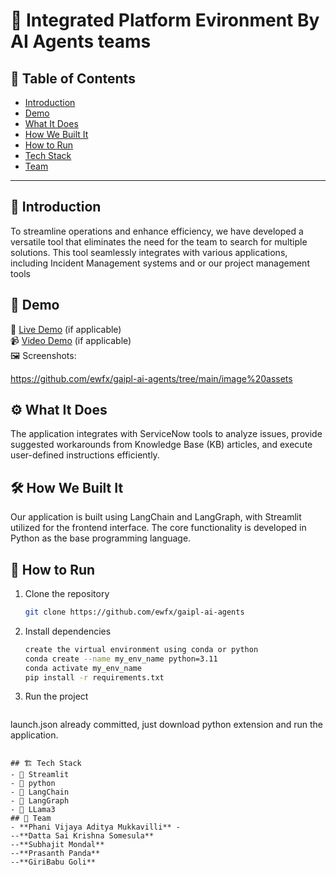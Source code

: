 # 🚀 Integrated Platform Evironment By AI Agents teams


## 📌 Table of Contents
- [Introduction](#introduction)
- [Demo](#demo)
- [What It Does](#what-it-does)
- [How We Built It](#how-we-built-it)
- [How to Run](#how-to-run)
- [Tech Stack](#tech-stack)
- [Team](#team)

---

## 🎯 Introduction
To streamline operations and enhance efficiency, we have developed a versatile tool that eliminates the need for the team to search for multiple solutions. 
This tool seamlessly integrates with various applications, including Incident Management systems and or our project management tools

## 🎥 Demo
🔗 [Live Demo](#) (if applicable)  
📹 [Video Demo](https://github.com/ewfx/gaipl-ai-agents/blob/main/demo.webm) (if applicable)  
🖼️ Screenshots:

https://github.com/ewfx/gaipl-ai-agents/tree/main/image%20assets


## ⚙️ What It Does
The application integrates with ServiceNow tools to analyze issues, provide suggested workarounds from Knowledge Base (KB) articles, and execute user-defined instructions efficiently.

## 🛠️ How We Built It
Our application is built using LangChain and LangGraph, with Streamlit utilized for the frontend interface. The core functionality is developed in Python as the base programming language.


## 🏃 How to Run
1. Clone the repository  
   ```sh
   git clone https://github.com/ewfx/gaipl-ai-agents
   ```
2. Install dependencies  
   ```sh
   create the virtual environment using conda or python
   conda create --name my_env_name python=3.11
   conda activate my_env_name
   pip install -r requirements.txt
   ```
3. Run the project  
   ```sh
  launch.json already committed, just download python extension and run the application.
   ```

## 🏗️ Tech Stack
- 🔹 Streamlit
- 🔹 python
- 🔹 LangChain
- 🔹 LangGraph
- 🔹 LLama3 
## 👥 Team
- **Phani Vijaya Aditya Mukkavilli** -
--**Datta Sai Krishna Somesula**
--**Subhajit Mondal**
--**Prasanth Panda**
--**GiriBabu Goli**
